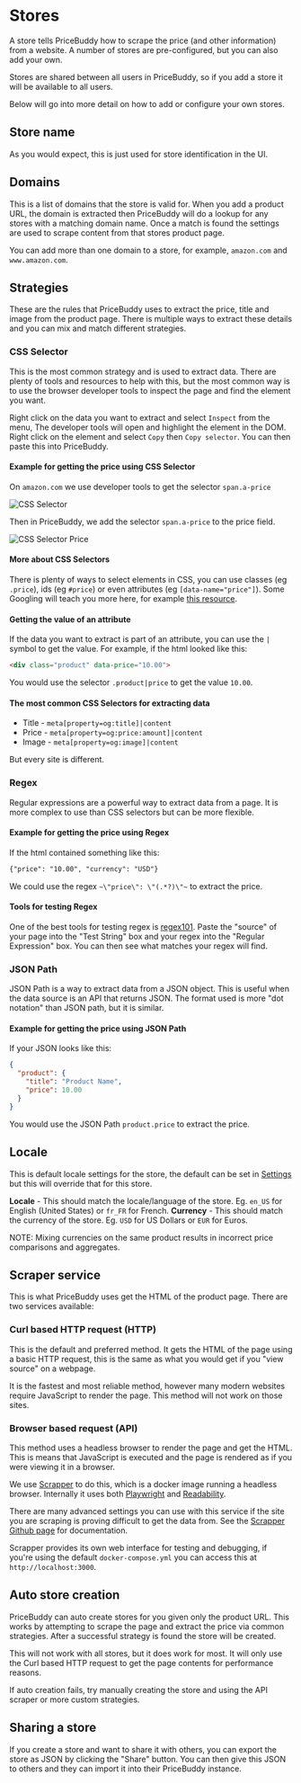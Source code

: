 # Stores

A store tells PriceBuddy how to scrape the price (and other information) 
from a website. A number of stores are pre-configured, but you can also
add your own.

Stores are shared between all users in PriceBuddy, so if you add a store
it will be available to all users.

Below will go into more detail on how to add or configure your own stores.

## Store name

As you would expect, this is just used for store identification in the UI.

## Domains

This is a list of domains that the store is valid for. When you add a product
URL, the domain is extracted then PriceBuddy will do a lookup for any stores
with a matching domain name. Once a match is found the settings are used to
scrape content from that stores product page.

You can add more than one domain to a store, for example, `amazon.com` and 
`www.amazon.com`.

## Strategies

These are the rules that PriceBuddy uses to extract the price, title and 
image from the product page. There is multiple ways to extract these details
and you can mix and match different strategies.

### CSS Selector

This is the most common strategy and is used to extract data. There are plenty
of tools and resources to help with this, but the most common way is to use
the browser developer tools to inspect the page and find the element you want.

Right click on the data you want to extract and select `Inspect` from the menu,
The developer tools will open and highlight the element in the DOM. Right click
on the element and select `Copy` then `Copy selector`. You can then paste this
into PriceBuddy.

#### Example for getting the price using CSS Selector

On `amazon.com` we use developer tools to get the selector `span.a-price`

![CSS Selector](/css-selector.png)

Then in PriceBuddy, we add the selector `span.a-price` to the price field.

![CSS Selector Price](/css-selector-price.png)

#### More about CSS Selectors

There is plenty of ways to select elements in CSS, you can use classes (eg `.price`), 
ids (eg `#price`) or even attributes (eg `[data-name="price"]`). Some Googling will
teach you more here, for example [this resource](https://www.geeksforgeeks.org/css-selectors/).

#### Getting the value of an attribute

If the data you want to extract is part of an attribute, you can use the `|` symbol
to get the value. For example, if the html looked like this:

```html
<div class="product" data-price="10.00">
```

You would use the selector `.product|price` to get the value `10.00`.

#### The most common CSS Selectors for extracting data

* Title - `meta[property=og:title]|content`
* Price - `meta[property=og:price:amount]|content`
* Image - `meta[property=og:image]|content`

But every site is different.

### Regex

Regular expressions are a powerful way to extract data from a page. It is more 
complex to use than CSS selectors but can be more flexible. 

#### Example for getting the price using Regex

If the html contained something like this:

```html
{"price": "10.00", "currency": "USD"}
```

We could use the regex `~\"price\": \"(.*?)\"~` to extract the price. 

#### Tools for testing Regex

One of the best tools for testing regex is [regex101](https://regex101.com/). Paste the 
"source" of your page into the "Test String" box and your regex into the
"Regular Expression" box. You can then see what matches your regex will find.

### JSON Path

JSON Path is a way to extract data from a JSON object. This is useful when the
data source is an API that returns JSON. The format used is more "dot notation" 
than JSON path, but it is similar.

#### Example for getting the price using JSON Path

If your JSON looks like this:
```json
{
  "product": {
    "title": "Product Name",  
    "price": 10.00
  }
}
```

You would use the JSON Path `product.price` to extract the price.

## Locale

This is default locale settings for the store, the default can be set in 
[Settings](/settings.html) but this will override that for this store.

**Locale** - This should match the locale/language of the store.
Eg. `en_US` for English (United States) or `fr_FR` for French.
**Currency** - This should match the currency of the store.
Eg. `USD` for US Dollars or `EUR` for Euros.

NOTE: Mixing currencies on the same product results in incorrect price 
comparisons and aggregates.

## Scraper service

This is what PriceBuddy uses get the HTML of the product page. There are two
services available:

### Curl based HTTP request (HTTP)

This is the default and preferred method. It gets the HTML of the page using a basic
HTTP request, this is the same as what you would get if you "view source" on a
webpage. 

It is the fastest and most reliable method, however many modern websites require 
JavaScript to render the page. This method will not work on those sites.

### Browser based request (API)

This method uses a headless browser to render the page and get the HTML. This is
means that JavaScript is executed and the page is rendered as if you were viewing
it in a browser.

We use [Scrapper](https://github.com/amerkurev/scrapper) to do this, which is a 
docker image running a headless browser. Internally it uses both 
[Playwright](https://github.com/microsoft/playwright) and 
[Readability](https://github.com/mozilla/readability).

There are many advanced settings you can use with this service if the site you are
scraping is proving difficult to get the data from. See the 
[Scrapper Github page](https://github.com/amerkurev/scrapper) for documentation.

Scrapper provides its own web interface for testing and debugging, if you're using
the default `docker-compose.yml` you can access this at `http://localhost:3000`.

## Auto store creation

PriceBuddy can auto create stores for you given only the product URL. This works by
attempting to scrape the page and extract the price via common strategies. After a 
successful strategy is found the store will be created.

This will not work with all stores, but it does work for most. It will only use the
Curl based HTTP request to get the page contents for performance reasons.

If auto creation fails, try manually creating the store and using the API scraper or
more custom strategies.

## Sharing a store

If you create a store and want to share it with others, you can export the store as
JSON by clicking the "Share" button. You can then give this JSON to others and they
can import it into their PriceBuddy instance.
